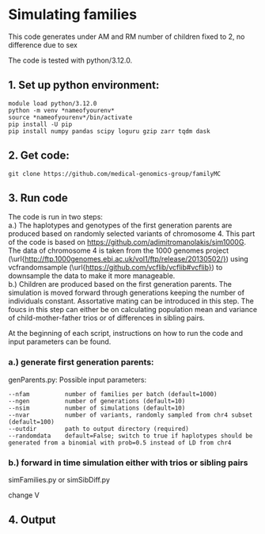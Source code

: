 # Simulating families

This code generates
under AM and RM
number of children fixed to 2, no difference due to sex

The code is tested with python/3.12.0.

## 1. Set up python environment:
```
module load python/3.12.0
python -m venv *nameofyourenv*
source *nameofyourenv*/bin/activate
pip install -U pip
pip install numpy pandas scipy loguru gzip zarr tqdm dask
```

## 2. Get code:
```
git clone https://github.com/medical-genomics-group/familyMC
```

## 3. Run code
The code is run in two steps: <br/>
a.) The haplotypes and genotypes of the first generation parents are produced based on randomly selected variants of chromosome 4. This part of the code is based on https://github.com/adimitromanolakis/sim1000G. The data of chromosome 4 is taken from the 1000 genomes project (\url{http://ftp.1000genomes.ebi.ac.uk/vol1/ftp/release/20130502/}) using vcfrandomsample (\url{https://github.com/vcflib/vcflib#vcflib}) to downsample the data to make it more manageable. <br/>
b.) Children are produced based on the first generation parents. The simulation is moved forward through generations keeping the number of individuals constant. Assortative mating can be introduced in this step. The foucs in this step can either be on calculating population mean and variance of child-mother-father trios or of differences in sibling pairs.

At the beginning of each script, instructions on how to run the code and input parameters can be found.

### a.) generate first generation parents:
genParents.py:
Possible input parameters:
```
--nfam          number of families per batch (default=1000)
--ngen          number of generations (default=10)
--nsim          number of simulations (default=10)
--nvar          number of variants, randomly sampled from chr4 subset (default=100)
--outdir        path to output directory (required)
--randomdata    default=False; switch to true if haplotypes should be generated from a binomial with prob=0.5 instead of LD from chr4
```


### b.) forward in time simulation either with trios or sibling pairs
simFamilies.py
or simSibDiff.py

change V

## 4. Output
